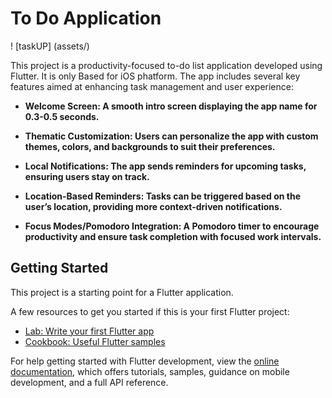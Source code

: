 # To Do Application

! [taskUP] (assets/)

This project is a productivity-focused to-do list application developed using Flutter. It is only Based for iOS phatform. The app includes several key features aimed at enhancing task management and user experience:

 - **Welcome Screen: A smooth intro screen displaying the app name for 0.3-0.5 seconds.**

- **Thematic Customization: Users can personalize the app with custom themes, colors, and backgrounds to suit their preferences.**

- **Local Notifications: The app sends reminders for upcoming tasks, ensuring users stay on track.**

 - **Location-Based Reminders: Tasks can be triggered based on the user’s location, providing more context-driven notifications.** 

 - **Focus Modes/Pomodoro Integration: A Pomodoro timer to encourage productivity and ensure task completion with focused work intervals.**


## Getting Started

This project is a starting point for a Flutter application.

A few resources to get you started if this is your first Flutter project:

- [Lab: Write your first Flutter app](https://docs.flutter.dev/get-started/codelab)
- [Cookbook: Useful Flutter samples](https://docs.flutter.dev/cookbook)

For help getting started with Flutter development, view the
[online documentation](https://docs.flutter.dev/), which offers tutorials,
samples, guidance on mobile development, and a full API reference.
